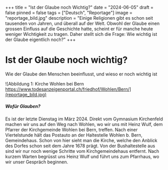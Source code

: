 +++
title = "Ist der Glaube noch Wichtig?"
date = "2024-06-05"
draft = false
pinned = false
tags = ["Deutsch", "Reportage"]
image = "reportage_bild.jpg"
description = "Einige Religionen gibt es schon seit tausenden von Jahren, und überall auf der Welt.  Obwohl der Glaube einen grossen Einfluss auf die Geschichte hatte, scheint er für manche heute weniger Wichtigkeit zu tragen. Daher stellt sich die Frage: Wie wichtig ist der Glaube eigentlich noch?"
+++
# **Ist der Glaube noch wichtig?**

Wie der Glaube den Menschen beeinflusst, und wieso er noch wichtig ist

![Abbildung 1: Kirche Wohlen bei Bern https://www.todesanzeigenportal.ch/friedhof/Wohlen/Bern/](reportage_bild.jpg)

##### Wofür Glauben? 

Es ist der letzte Dienstag im März 2024. Direkt vom Gymnasium Kirchenfeld machen wir uns auf den Weg nach Wohlen, wo wir uns mit Heinz Wulf, dem Pfarrer der Kirchgemeinde Wohlen bei Bern, treffen. Nach einer Viertelstunde hält das Postauto an der Haltestelle Wohlen b. Bern, Gemeindehaus. Schon von hier sieht man die Kirche, welche den Anblick des Dorfes schon seit dem Jahre 1678 prägt. Von der Bushaltestelle aus sind wir nur noch wenige Schritte vom Kirchgemeindehaus entfernt. Nach kurzem Warten begrüsst uns Heinz Wulf und führt uns zum Pfarrhaus, wo wir unser Gespräch beginnen.